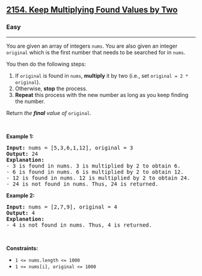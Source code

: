 <h2><a href="https://leetcode.com/problems/keep-multiplying-found-values-by-two">2154. Keep Multiplying Found Values by Two</a></h2><h3>Easy</h3><hr><p>You are given an array of integers <code>nums</code>. You are also given an integer <code>original</code> which is the first number that needs to be searched for in <code>nums</code>.</p>

<p>You then do the following steps:</p>

<ol>
	<li>If <code>original</code> is found in <code>nums</code>, <strong>multiply</strong> it by two (i.e., set <code>original = 2 * original</code>).</li>
	<li>Otherwise, <strong>stop</strong> the process.</li>
	<li><strong>Repeat</strong> this process with the new number as long as you keep finding the number.</li>
</ol>

<p>Return <em>the <strong>final</strong> value of </em><code>original</code>.</p>

<p>&nbsp;</p>
<p><strong class="example">Example 1:</strong></p>

<pre>
<strong>Input:</strong> nums = [5,3,6,1,12], original = 3
<strong>Output:</strong> 24
<strong>Explanation:</strong> 
- 3 is found in nums. 3 is multiplied by 2 to obtain 6.
- 6 is found in nums. 6 is multiplied by 2 to obtain 12.
- 12 is found in nums. 12 is multiplied by 2 to obtain 24.
- 24 is not found in nums. Thus, 24 is returned.
</pre>

<p><strong class="example">Example 2:</strong></p>

<pre>
<strong>Input:</strong> nums = [2,7,9], original = 4
<strong>Output:</strong> 4
<strong>Explanation:</strong>
- 4 is not found in nums. Thus, 4 is returned.
</pre>

<p>&nbsp;</p>
<p><strong>Constraints:</strong></p>

<ul>
	<li><code>1 &lt;= nums.length &lt;= 1000</code></li>
	<li><code>1 &lt;= nums[i], original &lt;= 1000</code></li>
</ul>
